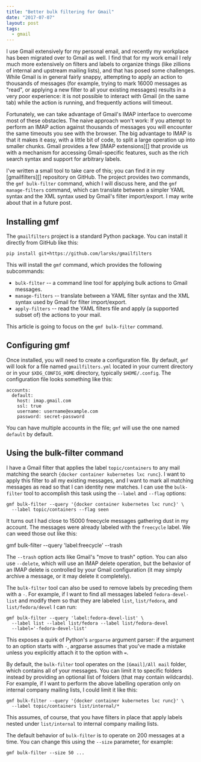 ```yaml
---
title: "Better bulk filtering for Gmail"
date: "2017-07-07"
layout: post
tags:
  - gmail
---
```


I use Gmail extensively for my personal email, and recently my
workplace has been migrated over to Gmail as well.  I find that for my
work email I rely much more extensively on filters and labels to
organize things (like zillions of internal and upstream mailing
lists), and that has posed some challenges.  While Gmail is in general
fairly snappy, attempting to apply an action to thousands of messages
(for example, trying to mark 16000 messages as "read", or applying a
new filter to all your existing messages) results in a very poor
experience: it is not possible to interact with Gmail (in the same
tab) while the action is running, and frequently actions will timeout.

Fortunately, we can take advantage of Gmail's IMAP interface to
overcome most of these obstacles.  The naive approach won't work: If
you attempt to perform an IMAP action against thousands of messages
you will encounter the same timeouts you see with the browser.  The
big advantage to IMAP is that it makes it easy, with a little bit of
code, to split a large operation up into smaller chunks. Gmail
provides a few [IMAP extensions][] that provide us with a mechanism
for accessing Gmail-specific features, such as the rich search syntax
and support for arbitrary labels.

I've written a small tool to take care of this; you can find it in my
[gmailfilters][] repository on GitHub.  The project provides two
commands, the `gmf bulk-filter` command, which I will discuss here,
and the `gmf manage-filters` command, which can translate between a
simpler YAML syntax and the XML syntax used by Gmail's filter
import/export.  I may write about that in a future post.

## Installing gmf

The `gmailfilters` project is a standard Python package.  You can
install it directly from GitHub like this:

    pip install git+https://github.com/larsks/gmailfilters

This will install the `gmf` command, which provides the following
subcommands:

- `bulk-filter` -- a command line tool for applying bulk actions to
  Gmail messages.
- `manage-filters` -- translate between a YAML filter syntax and the
  XML syntax used by Gmail for filter import/export.
- `apply-filters` -- read the YAML filters file and apply (a supported
  subset of) the actions to your mail.

This article is going to focus on the `gmf bulk-filter` command.

## Configuring gmf

Once installed, you will need to create a configuration file.  By
default, `gmf` will look for a file named `gmailfilters.yml` located
in your current directory or in your `$XDG_CONFIG_HOME` directory,
typically `$HOME/.config`.  The configuration file looks something
like this:

    accounts:
      default:
        host: imap.gmail.com
        ssl: true
        username: username@example.com
        password: secret-password

You can have multiple accounts in the file; `gmf` will use the one
named `default` by default.

## Using the bulk-filter command

I have a Gmail filter that applies the label `topic/containers` to any
mail matching the search `{docker container kubernetes lxc runc}`.  I
want to apply this filter to all my existing messages, and I want to
mark all matching messages as read so that I can identity new matches.
I can use the `bulk-filter` tool to accomplish this task using the
`--label` and `--flag` options:

    gmf bulk-filter --query '{docker container kubernetes lxc runc}' \
      --label topic/containers --flag seen

It turns out I had close to 15000 freecycle messages gathering dust in
my account.  The messages were already labeled with the `freecycle`
label.  We can weed those out like this:

   gmf bulk-filter --query 'label:freecycle' --trash

The `--trash` option acts like Gmail's "move to trash" option.  You
can also use `--delete`, which will use an IMAP delete operation, but
the behavior of an IMAP delete is controlled by your Gmail
configuration (it may simply archive a message, or it may delete it
completely).

The `bulk-filter` tool can also be used to remove labels by preceding
them with a `-`.  For example, if I want to find all messages labeled
`fedora-devel-list` and modify them so that they are labeled `list`,
`list/fedora`, and `list/fedora/devel` I can run:

    gmf bulk-filter --query 'label:fedora-devel-list' \
      --label list --label list/fedora --label list/fedora-devel
      --label='-fedora-devel-list'

This exposes a quirk of Python's `argparse` argument parser: if the
argument to an option starts with `-`, argparse assumes that you've
made a mistake unless you explicitly attach it to the option with `=`.

By default, the `bulk-filter` tool operates on the `[Gmail]/All mail`
folder, which contains all of your messages.  You can limit it to
specific folders instead by providing an optional list of folders
(that may contain wildcards).  For example, if I want to perform the
above labelling operation only on internal company mailing lists, I
could limit it like this:

    gmf bulk-filter --query '{docker container kubernetes lxc runc}' \
      --label topic/containers list/internal/*

This assumes, of course, that you have filters in place that apply
labels nested under `list/internal` to internal company mailing lists.

The default behavior of `bulk-filter` is to operate on 200 messages at
a time.  You can change this using the `--size` parameter, for
example:

    gmf bulk-filter --size 50 ...
